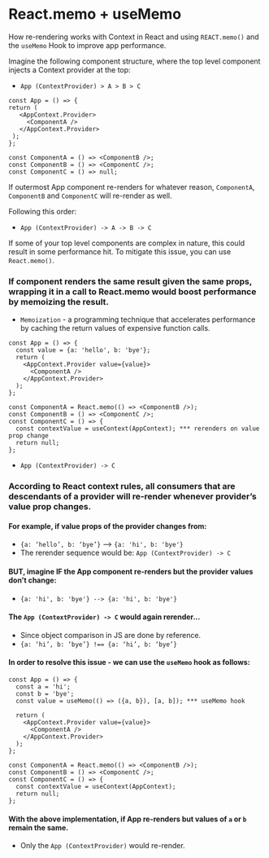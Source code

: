
# React.memo + useMemo

How re-rendering works with Context in React and using `REACT.memo()` and the `useMemo` Hook to improve app performance.

Imagine the following component structure, where the top level component injects a Context provider at the top: 

- `App (ContextProvider) > A > B > C`
```
const App = () => {
return (
   <AppContext.Provider>
     <ComponentA />
   </AppContext.Provider>
 );
};

const ComponentA = () => <ComponentB />;
const ComponentB = () => <ComponentC />;
const ComponentC = () => null;
```

If outermost App component re-renders for whatever reason, 
	`ComponentA`, `ComponentB` and `ComponentC` will re-render as well.

Following this order:  
- `App (ContextProvider) -> A -> B -> C`

If some of your top level components are complex in nature, this could result in some performance hit. To mitigate this issue, you can use `React.memo()`.

### If component renders the same result given the same props, wrapping it in a call to React.memo would boost performance by memoizing the result.

 - `Memoization` - a programming technique that accelerates performance by caching the return values of expensive function calls.

```
const App = () => {
  const value = {a: 'hello', b: 'bye'};
  return (
    <AppContext.Provider value={value}>
      <ComponentA />
    </AppContext.Provider>
  );
};

const ComponentA = React.memo(() => <ComponentB />);
const ComponentB = () => <ComponentC />;
const ComponentC = () => {
  const contextValue = useContext(AppContext); *** rerenders on value prop change
  return null;
};
```
- `App (ContextProvider) -> C`
### According to React context rules, all consumers that are descendants of a provider will re-render whenever provider’s value prop changes.

#### For example, if value props of the provider changes from:
- `{a: ‘hello’, b: ‘bye’}` --> `{a: 'hi', b: 'bye'}`
- The rerender sequence would be: `App (ContextProvider) -> C`

#### BUT, imagine IF the App component re-renders but the provider values don’t change:
- `{a: 'hi', b: 'bye'} --> {a: 'hi', b: 'bye'}`

#### The `App (ContextProvider) -> C` would again rerender... 
- Since object comparison in JS are done by reference.
- `{a: ‘hi’, b: ‘bye’} !== {a: ‘hi’, b: ‘bye’}`

#### In order to resolve this issue - we can use the `useMemo` hook as follows:
```
const App = () => {
  const a = 'hi';
  const b = 'bye';
  const value = useMemo(() => ({a, b}), [a, b]); *** useMemo hook

  return (
    <AppContext.Provider value={value}>
      <ComponentA />
    </AppContext.Provider>
  );
};

const ComponentA = React.memo(() => <ComponentB />);
const ComponentB = () => <ComponentC />;
const ComponentC = () => {
  const contextValue = useContext(AppContext);
  return null;
};
```

#### With the above implementation, if App re-renders but values of `a` or `b` remain the same.
   - Only the `App (ContextProvider)` would re-render.
